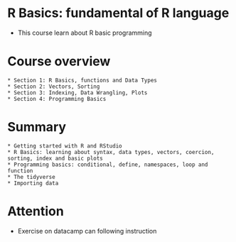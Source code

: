 # R Basics: fundamental of R language
* This course learn about R basic programming 
# Course overview
    * Section 1: R Basics, functions and Data Types
    * Section 2: Vectors, Sorting
    * Section 3: Indexing, Data Wrangling, Plots
    * Section 4: Programming Basics
# Summary
    * Getting started with R and RStudio
    * R Basics: learning about syntax, data types, vectors, coercion, sorting, index and basic plots
    * Programming basics: conditional, define, namespaces, loop and function
    * The tidyverse
    * Importing data
# Attention
* Exercise on datacamp can following instruction